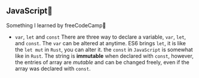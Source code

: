 ## JavaScript:milky_way:
Something I learned by freeCodeCamp:baby:
* `var`, `let` and `const`
There are three way to declare a variable, `var`, `let`, and `const`. 
The `var` can be altered at anytime.
ES6 brings `let`, it is like the `let mut` in `Rust`, you can alter it. 
the `const` in `JavaScript` is somewhat like in `Rust`. The string is **immutable** when declared with `const`,
however, the entries of array are *mutable* and can be changed freely, even if the array was declared with `const`. 